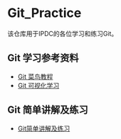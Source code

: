 # Git_Practice
该仓库用于IPDC的各位学习和练习Git。

## Git 学习参考资料

- [Git 菜鸟教程](https://www.runoob.com/git/git-tutorial.html)
- [Git 可视化学习](https://learngitbranching.js.org)

## Git 简单讲解及练习

- [Git简单讲解及练习](./Git练习题.md)
